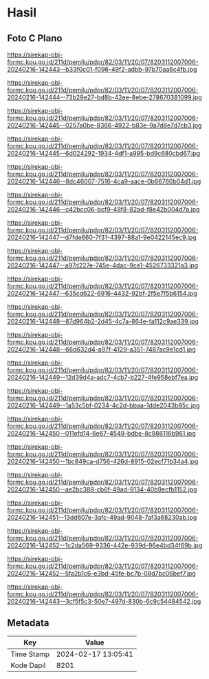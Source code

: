 # Hasil

## Foto C Plano

https://sirekap-obj-formc.kpu.go.id/211d/pemilu/pdpr/82/03/11/20/07/8203112007006-20240216-142443--b33f0c01-f096-49f2-adbb-97b70aa6c4fb.jpg

https://sirekap-obj-formc.kpu.go.id/211d/pemilu/pdpr/82/03/11/20/07/8203112007006-20240216-142444--73b29e27-bd8b-42ee-8ebe-278670381099.jpg

https://sirekap-obj-formc.kpu.go.id/211d/pemilu/pdpr/82/03/11/20/07/8203112007006-20240216-142445--0257a0be-8366-4922-b83e-9a7d8e7d7cb3.jpg

https://sirekap-obj-formc.kpu.go.id/211d/pemilu/pdpr/82/03/11/20/07/8203112007006-20240216-142445--6d024292-1934-4df1-a995-bd9c680cbd67.jpg

https://sirekap-obj-formc.kpu.go.id/211d/pemilu/pdpr/82/03/11/20/07/8203112007006-20240216-142446--8dc46007-7516-4ca9-aace-0b66760b04d1.jpg

https://sirekap-obj-formc.kpu.go.id/211d/pemilu/pdpr/82/03/11/20/07/8203112007006-20240216-142446--c42bcc06-bcf9-48f8-82ad-f8e42b004d7a.jpg

https://sirekap-obj-formc.kpu.go.id/211d/pemilu/pdpr/82/03/11/20/07/8203112007006-20240216-142447--d7fde660-7f31-4397-88a1-9e0422145ec9.jpg

https://sirekap-obj-formc.kpu.go.id/211d/pemilu/pdpr/82/03/11/20/07/8203112007006-20240216-142447--a97d227e-745e-4dac-9ce1-4526733321a3.jpg

https://sirekap-obj-formc.kpu.go.id/211d/pemilu/pdpr/82/03/11/20/07/8203112007006-20240216-142447--635cd622-6916-4432-92bf-2f5e7f5b6154.jpg

https://sirekap-obj-formc.kpu.go.id/211d/pemilu/pdpr/82/03/11/20/07/8203112007006-20240216-142448--87d964b2-2d45-4c7a-864e-fa112c9ae339.jpg

https://sirekap-obj-formc.kpu.go.id/211d/pemilu/pdpr/82/03/11/20/07/8203112007006-20240216-142448--66d632d4-a97f-4129-a351-7487ac9e1cd1.jpg

https://sirekap-obj-formc.kpu.go.id/211d/pemilu/pdpr/82/03/11/20/07/8203112007006-20240216-142449--12d39d4a-adc7-4cb7-b227-4fe958ebf7ea.jpg

https://sirekap-obj-formc.kpu.go.id/211d/pemilu/pdpr/82/03/11/20/07/8203112007006-20240216-142449--1a53c5bf-0234-4c2d-bbaa-1dde2043b85c.jpg

https://sirekap-obj-formc.kpu.go.id/211d/pemilu/pdpr/82/03/11/20/07/8203112007006-20240216-142450--011efd14-6e67-4549-bdbe-8c986116b961.jpg

https://sirekap-obj-formc.kpu.go.id/211d/pemilu/pdpr/82/03/11/20/07/8203112007006-20240216-142450--1bc849ca-d756-426d-8915-02ecf71b34a4.jpg

https://sirekap-obj-formc.kpu.go.id/211d/pemilu/pdpr/82/03/11/20/07/8203112007006-20240216-142450--ae2bc388-cb6f-49ad-9134-40b9ecfb1152.jpg

https://sirekap-obj-formc.kpu.go.id/211d/pemilu/pdpr/82/03/11/20/07/8203112007006-20240216-142451--13dd607e-3afc-49ad-9048-7af3a68230ab.jpg

https://sirekap-obj-formc.kpu.go.id/211d/pemilu/pdpr/82/03/11/20/07/8203112007006-20240216-142452--1c2da569-9336-442e-939d-96e4bd34f69b.jpg

https://sirekap-obj-formc.kpu.go.id/211d/pemilu/pdpr/82/03/11/20/07/8203112007006-20240216-142452--5fa2b1c6-e3bd-45fe-bc7b-08d7bc06bef7.jpg

https://sirekap-obj-formc.kpu.go.id/211d/pemilu/pdpr/82/03/11/20/07/8203112007006-20240216-142443--3cf5f5c3-50e7-497d-830b-6c9c54484542.jpg


## Metadata

| Key        | Value               |
| ---------- | ------------------- |
| Time Stamp | 2024-02-17 13:05:41 |
| Kode Dapil | 8201                |



